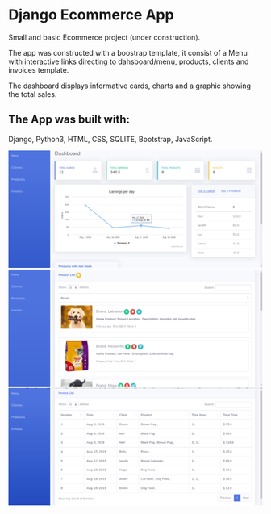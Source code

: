  # Django Ecommerce App
 
 Small and basic Ecommerce project (under construction).
 
 The app was constructed with a boostrap template, it consist of a Menu with interactive links directing to dahsboard/menu, products, clients and invoices template. 
 
 The dashboard displays informative cards, charts and a graphic showing the total sales.
 
 ## The App was built with: 
 Django, Python3, HTML, CSS, SQLITE, Bootstrap, JavaScript.
 
 
 <img src="img/Ecommerce_Menu.png">
 
 <img src="img/Ecommerce_Products.png">
 
 <img src="img/Ecommerce_invoices.png">
 
 
